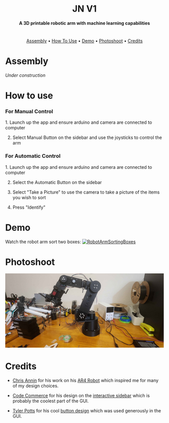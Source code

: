 <h1 align="center">JN V1</h1>

<h4 align="center">A 3D printable robotic arm with machine learning capabilities</h4>


<h1></h1>

<p align="center">
  <a href="#assembly">Assembly</a> •
  <a href="#how-to-use">How To Use</a> • 
  <a href="#demo">Demo</a> •
  <a href="#photoshoot">Photoshoot</a> •
  <a href="#credits">Credits</a>
</p>

# **Assembly**

_Under construction_

# **How to use**

<h3> For Manual Control</h3>
1. Launch up the app and ensure arduino and camera are connected to computer

2. Select Manual Button on the sidebar and use the joysticks to control the arm
<h3> For Automatic Control</h3>
1. Launch up the app and ensure arduino and camera are connected to computer

2. Select the Automatic Button on the sidebar
   
4. Select "Take a Picture" to use the camera to take a picture of the items you wish to sort
   
5. Press "Identify"
# **Demo**
Watch the robot arm sort two boxes:
[![RobotArmSortingBoxes](https://img.youtube.com/vi/RnRYXaKSuSA/0.jpg)](https://youtu.be/RnRYXaKSuSA)
# **Photoshoot**
![Pic of Arm](https://github.com/Jstn1321/ML-6-Axis-Arm/blob/main/Photoshoot/20241027_181017.jpg?raw=true)
# **Credits**

- [Chris Annin](https://www.anninrobotics.com/) for his work on his [AR4 Robot](https://www.youtube.com/watch?v=iB2NAgfVjIs&t=90s) which inspired me for many of my design choices.
  
- [Code Commerce](https://www.youtube.com/@codecommerce) for his design on the [interactive sidebar](https://www.youtube.com/watch?v=uy1tgKOnPB0) which is probably the coolest part of the GUI.

- [Tyler Potts](https://www.youtube.com/@TylerPotts) for his cool [button design](https://github.com/TylerPottsDev/yt-css-buttons) which was used generously in the GUI.
